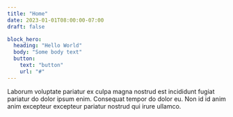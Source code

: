 ```yaml
---
title: "Home"
date: 2023-01-01T08:00:00-07:00
draft: false

block_hero:
  heading: "Hello World"
  body: "Some body text"
  button:
    text: "button"
    url: "#"
---
```


Laborum voluptate pariatur ex culpa magna nostrud est incididunt fugiat
pariatur do dolor ipsum enim. Consequat tempor do dolor eu. Non id id anim anim
excepteur excepteur pariatur nostrud qui irure ullamco.
